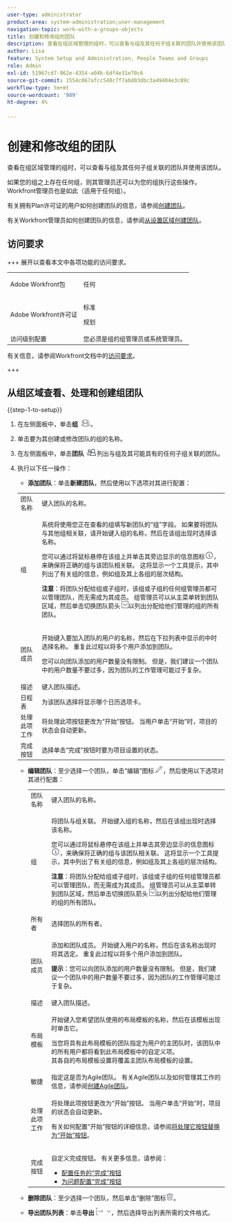 ```yaml
---
user-type: administrator
product-area: system-administration;user-management
navigation-topic: work-with-a-groups-objects
title: 创建和修改组的团队
description: 查看在组区域管理的组时，可以查看与组及其任何子组关联的团队并使用该团队。
author: Lisa
feature: System Setup and Administration, People Teams and Groups
role: Admin
exl-id: 51967cd7-962e-4354-a04b-6df4e31e70c6
source-git-commit: 1554c067afcc548c7f7abd03dbc3a49404e3c89c
workflow-type: tm+mt
source-wordcount: '989'
ht-degree: 4%

---
```


# 创建和修改组的团队

查看在组区域管理的组时，可以查看与组及其任何子组关联的团队并使用该团队。

如果您的组之上存在任何组，则其管理员还可以为您的组执行这些操作。 Workfront管理员也是如此（适用于任何组）。

有关拥有Plan许可证的用户如何创建团队的信息，请参阅[创建团队](../../../people-teams-and-groups/create-and-manage-teams/create-a-team.md)。

有关Workfront管理员如何创建团队的信息，请参阅[从设置区域创建团队](../../../administration-and-setup/add-users/create-and-manage-teams/create-a-team-from-setup.md)。

## 访问要求

+++ 展开以查看本文中各项功能的访问要求。

<table style="table-layout:auto"> 
 <col> 
 <col> 
 <tbody> 
  <tr> 
   <td>Adobe Workfront包</td> 
   <td><p>任何</p></td> 
  </tr> 
  <tr> 
   <td>Adobe Workfront许可证</td> 
   <td><p>标准</p>
       <p>规划</p></td>
  </tr>
  <tr> 
   <td>访问级别配置</td> 
   <td>您必须是组的组管理员或系统管理员。</td>
  </tr>
 </tbody> 
</table>

有关信息，请参阅Workfront文档中的[访问要求](/help/quicksilver/administration-and-setup/add-users/access-levels-and-object-permissions/access-level-requirements-in-documentation.md)。

+++

## 从组区域查看、处理和创建组团队

{{step-1-to-setup}}

1. 在左侧面板中，单击&#x200B;**组** ![组](assets/groups-icon.png)。

1. 单击要为其创建或修改团队的组的名称。
1. 在左侧面板中，单击&#x200B;**团队** ![团队](assets/teams.png)列出与组及其可能具有的任何子组关联的团队。

1. 执行以下任一操作：

   * **添加团队**：单击&#x200B;**新建团队**，然后使用以下选项对其进行配置：

   <!-- WRITER please check table below. I stripped out wonky conditions-->

   <table style="table-layout:auto"> 
      <col> 
      <col> 
      <tbody> 
       <tr> 
       <td role="rowheader">团队名称</td> 
       <td>键入团队的名称。</td> 
       </tr> 
       <tr> 
       <td role="rowheader">组</td> 
       <td> <p> 系统将使用您正在查看的组填写新团队的“组”字段。 如果要将团队与其他组相关联，请开始键入组的名称，然后在该组出现时选择该名称。</p> <p>您可以通过将鼠标悬停在该组上并单击其旁边显示的信息图标<img src="assets/info-icon.png">，来确保将正确的组与该团队相关联。 这将显示一个工具提示，其中列出了有关组的信息，例如组及其上各组的层次结构。</p> <p><b>注意</b>：将团队分配给组或子组时，该组或子组的任何组管理员都可以管理团队，而无需成为其成员。 组管理员可以从主菜单转到团队区域，然后单击切换团队箭头<img src="assets/switch-team-icon.png" alt="“切换团队”图标">以列出分配给他们管理的组的所有团队。</p> </td> 
       </tr> 
       <tr> 
       <td role="rowheader">团队成员</td> 
       <td> <p>开始键入要加入团队的用户的名称，然后在下拉列表中显示的中时选择名称。 重复此过程以将多个用户添加到团队。</p> <p>您可以向团队添加的用户数量没有限制。 但是，我们建议一个团队中的用户数量不要过多，因为团队的工作管理可能过于复杂。</p> </td> 
       </tr> 
       <tr> 
       <td role="rowheader">描述</td> 
       <td>键入团队描述。</td> 
       </tr> 
       <tr> 
       <td role="rowheader">日程表</td> 
       <td>为该团队选择将显示哪个日历选项卡。</td> 
       </tr> 
       <tr> 
       <td role="rowheader">处理此项工作</td> 
       <td>将处理此项按钮更改为“开始”按钮。 当用户单击“开始”时，项目的状态会自动更新。</td> 
       </tr> 
       <tr> 
       <td role="rowheader">完成按钮</td> 
       <td>选择单击“完成”按钮时要为项目设置的状态。</td> 
       </tr> 
      </tbody> 
     </table>

   * **编辑团队**：至少选择一个团队，单击&#x200B;**&#x200B;**“编辑”图标![“编辑”图标](assets/edit-icon.png)，然后使用以下选项对其进行配置：

     <table style="table-layout:auto"> 
      <col> 
      <col> 
      <tbody> 
       <tr> 
       <td role="rowheader">团队名称</td> 
       <td>键入团队的名称。</td> 
       </tr> 
       <tr> 
       <td role="rowheader">组</td> 
       <td> <p>将团队与组关联。 开始键入组的名称，然后在该组出现时选择该名称。</p> <p>您可以通过将鼠标悬停在该组上并单击其旁边显示的信息图标<img src="assets/info-icon.png">，来确保将正确的组与该团队相关联。 这将显示一个工具提示，其中列出了有关组的信息，例如组及其上各组的层次结构。</p> <p><b>注意</b>：将团队分配给组或子组时，该组或子组的任何组管理员都可以管理团队，而无需成为其成员。 组管理员可以从主菜单转到团队区域，然后单击切换团队箭头<img src="assets/switch-team-icon.png" alt="“切换团队”图标">以列出分配给他们管理的组的所有团队。</p> </td> 
       </tr> 
       <tr> 
       <td role="rowheader">所有者</td> 
       <td>选择团队的所有者。</td> 
       </tr> 
       <tr> 
       <td role="rowheader">团队成员</td> 
       <td> <p>添加和团队成员。 开始键入用户的名称，然后在该名称出现时将其选定。 重复此过程以将多个用户添加到团队。</p> <p><b>提示</b>：您可以向团队添加的用户数量没有限制。 但是，我们建议一个团队中的用户数量不要过多，因为团队的工作管理可能过于复杂。</p> </td> 
       </tr> 
       <tr> 
       <td role="rowheader">描述</td> 
       <td>键入团队描述。</td> 
       </tr> 
       <tr> 
       <td role="rowheader">布局模板</td> 
       <td> <p>开始键入您希望团队使用的布局模板的名称，然后在该模板出现时单击它。</p> <p>当您将具有此布局模板的团队指定为用户的主团队时，该团队中的所有用户都将看到此布局模板中的自定义项。<br>其各自的布局模板设置将覆盖主团队布局模板的设置。 </p> </td> 
       </tr> 
       <tr> 
       <td role="rowheader">敏捷</td> 
       <td>指定这是否为Agile团队。 有关Agile团队以及如何管理其工作的信息，请参阅<a href="../../../agile/get-started-with-agile-in-workfront/create-an-agile-team.md" class="MCXref xref">创建Agile团队</a>。</td> 
       </tr> 
       <tr> 
       <td role="rowheader">处理此项工作</td> 
       <td> <p>将处理此项按钮更改为“开始”按钮。 当用户单击“开始”时，项目的状态会自动更新。</p> <p>有关如何配置“开始”按钮的详细信息，请参阅<a href="../../../people-teams-and-groups/create-and-manage-teams/work-on-it-button-to-start-button.md" class="MCXref xref">将处理它按钮替换为“开始”按钮</a>。</p> </td> 
       </tr> 
       <tr> 
       <td role="rowheader">完成按钮</td> 
       <td> <p>自定义完成按钮。 有关更多信息，请参阅：</p> 
       <ul> 
       <li><a href="../../../people-teams-and-groups/create-and-manage-teams/configure-the-done-button-for-tasks.md" class="MCXref xref">配置任务的“完成”按钮</a> </li> 
       <li><a href="../../../people-teams-and-groups/create-and-manage-teams/configure-the-done-button-for-issues.md" class="MCXref xref">为问题配置“完成”按钮</a> </li> 
       </ul> </td> 
       </tr> 
      </tbody> 
     </table>

   * **删除团队**：至少选择一个团队，然后单击“删除”图标![删除图标](assets/delete.png)。
   * **导出团队列表**：单击&#x200B;**导出**![导出图标](assets/export.png)，然后选择导出列表所需的文件格式。
